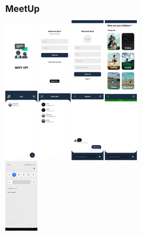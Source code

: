 # MeetUp
<html>
  <body>
    <img src="https://github.com/OmkarMGhanekar/MeetUp/blob/master/page-1.jpg" width=20%, height= 20%/>
    <img src="https://github.com/OmkarMGhanekar/MeetUp/blob/master/Page-2.jpg" width=20%, height= 20%/>
    <img src="https://github.com/OmkarMGhanekar/MeetUp/blob/master/page-3.jpg" width=20%, height= 20%/>
    <img src="https://github.com/OmkarMGhanekar/MeetUp/blob/master/page-4.jpg" width=20%, height= 20%/>
    <img src="https://github.com/OmkarMGhanekar/MeetUp/blob/master/page-5.jpg" width=20%, height= 20%/>
    <img src="https://github.com/OmkarMGhanekar/MeetUp/blob/master/page-6.jpg" width=20%, height= 20%/>
    <img src="https://github.com/OmkarMGhanekar/MeetUp/blob/master/page-7.jpg" width=20%, height= 20%/>
    <img src="https://github.com/OmkarMGhanekar/MeetUp/blob/master/page-8.jpg" width=20%, height= 20%/>
    <img src="https://github.com/OmkarMGhanekar/MeetUp/blob/master/page-9.jpg" width=20%, height= 20%/>
    
  </body>
</html>
